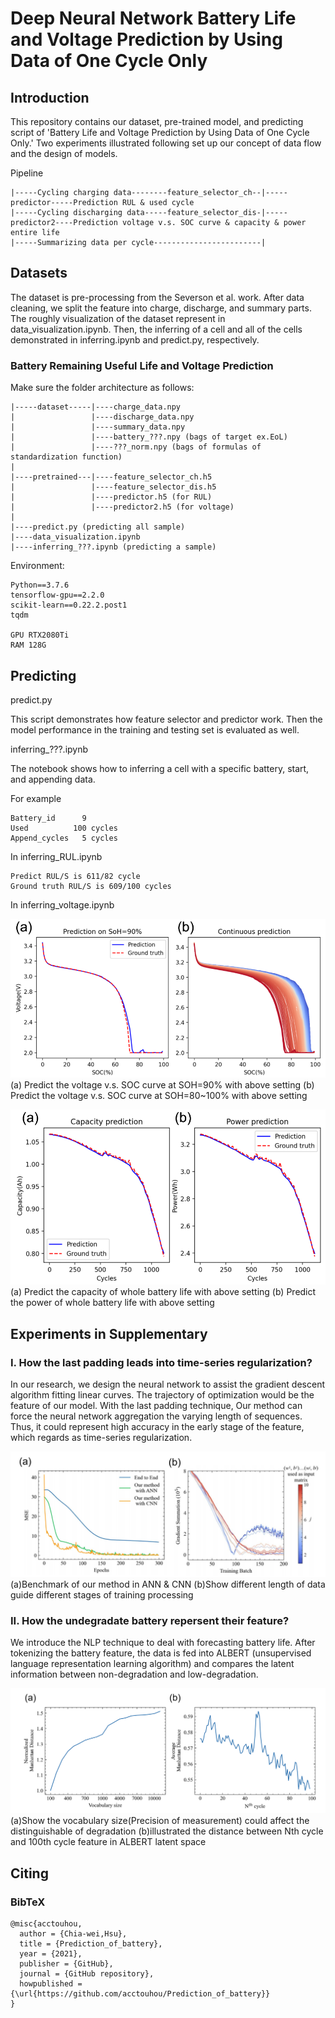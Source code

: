 # Deep Neural Network Battery Life and Voltage Prediction by Using Data of One Cycle Only

## Introduction

This repository contains our dataset, pre-trained model, and predicting script of 'Battery Life and Voltage Prediction by Using Data of One Cycle Only.' Two experiments illustrated following set up our concept of data flow and the design of models. 

Pipeline
```
|-----Cycling charging data--------feature_selector_ch--|-----predictor-----Prediction RUL & used cycle
|-----Cycling discharging data-----feature_selector_dis-|-----predictor2----Prediction voltage v.s. SOC curve & capacity & power entire life
|-----Summarizing data per cycle------------------------|
```

## Datasets

The dataset is pre-processing from the Severson et al. work. After data cleaning, we split the feature into charge, discharge, and summary parts. The roughly visualization of the dataset represent in data_visualization.ipynb. Then, the inferring of a cell and all of the cells demonstrated in inferring.ipynb and predict.py, respectively.  


### Battery Remaining Useful Life and Voltage Prediction
Make sure the folder architecture as follows:
```
|-----dataset-----|----charge_data.npy  
|                 |----discharge_data.npy
|                 |----summary_data.npy
|                 |----battery_???.npy (bags of target ex.EoL)
|                 |----???_norm.npy (bags of formulas of standardization function)
|
|----pretrained---|----feature_selector_ch.h5
|                 |----feature_selector_dis.h5
|                 |----predictor.h5 (for RUL)
|                 |----predictor2.h5 (for voltage)
|
|----predict.py (predicting all sample)
|----data_visualization.ipynb
|----inferring_???.ipynb (predicting a sample)
```
Environment:
```
Python==3.7.6 
tensorflow-gpu==2.2.0
scikit-learn==0.22.2.post1
tqdm

GPU RTX2080Ti
RAM 128G
```
## Predicting

predict.py  

This script demonstrates how feature selector and predictor work. Then the model performance in the training and testing set is evaluated as well.

inferring_???.ipynb  

The notebook shows how to inferring a cell with a specific battery, start, and appending data.

For example  

```
Battery_id      9
Used          100 cycles
Append_cycles   5 cycles
```

In inferring_RUL.ipynb  
```
Predict RUL/S is 611/82 cycle
Ground truth RUL/S is 609/100 cycles
```
In inferring_voltage.ipynb  

![image](https://github.com/acctouhou/Prediction_of_battery/blob/main/1_Predicting/figure_voltage.PNG)
(a) Predict the voltage v.s. SOC curve at SOH=90% with above setting  (b) Predict the voltage v.s. SOC curve at SOH=80~100% with above setting

![image](https://github.com/acctouhou/Prediction_of_battery/blob/main/1_Predicting/figure_capacity.PNG)
(a) Predict the capacity of whole battery life with above setting  (b) Predict the power of whole battery life with above setting



## Experiments in Supplementary

### I. How the last padding leads into time-series regularization?

In our research, we design the neural network to assist the gradient descent algorithm fitting linear curves. The trajectory of optimization would be the feature of our model. With the last padding technique, Our method can force the neural network aggregation the varying length of sequences. Thus, it could represent high accuracy in the early stage of the feature, which regards as time-series regularization.

![image](https://github.com/acctouhou/Prediction_of_battery/blob/main/2_Experiment1/figure1.png)
(a)Benchmark of our method in ANN & CNN (b)Show different length of data guide different stages of training processing

### II. How the undegradate battery repersent their feature?

We introduce the NLP technique to deal with forecasting battery life. After tokenizing the battery feature, the data is fed into ALBERT (unsupervised language representation learning algorithm) and compares the latent information between non-degradation and low-degradation.

![image](https://github.com/acctouhou/Prediction_of_battery/blob/main/3_Experiment2/figure2.png)
(a)Show the vocabulary size(Precision of measurement) could affect the distinguishable of degradation (b)illustrated the distance between Nth cycle and 100th cycle feature in ALBERT latent space




## Citing

### BibTeX

```
@misc{acctouhou,
  author = {Chia-wei,Hsu},
  title = {Prediction_of_battery},
  year = {2021},
  publisher = {GitHub},
  journal = {GitHub repository},
  howpublished = {\url{https://github.com/acctouhou/Prediction_of_battery}}
}
```

